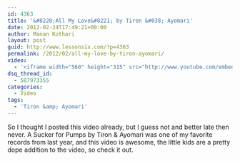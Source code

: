 ```yaml
---
id: 4363
title: '&#8220;All My Love&#8221; by Tiron &#038; Ayomari'
date: 2012-02-24T17:49:21+00:00
author: Manan Kothari
layout: post
guid: http://www.lessonsix.com/?p=4363
permalink: /2012/02/all-my-love-by-tiron-ayomari/
video:
  - '<iframe width="560" height="315" src="http://www.youtube.com/embed/ynUV-c0onos" frameborder="0" allowfullscreen></iframe>'
dsq_thread_id:
  - 587973355
categories:
  - Video
tags:
  - 'Tiron &amp; Ayomari'
---
```

So I thought I posted this video already, but I guess not and better late then never. A Sucker for Pumps by Tiron & Ayomari was one of my favorite records from last year, and this video is awesome, the little kids are a pretty dope addition to the video, so check it out.